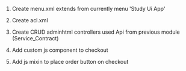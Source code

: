 1) Create menu.xml extends from currently menu 'Study Ui App'

2) Create acl.xml

3) Create CRUD adminhtml controllers used Api from previous module (Service_Contract)

4) Add custom js component to checkout

5) Add js mixin to place order button on checkout

